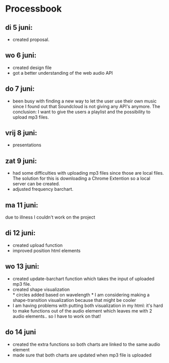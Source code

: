 # Processbook

## **di 5 juni**: 
*	created proposal.

## **wo 6 juni**: 
*	created design file
*	got a better understanding of the web audio API

## **do 7 juni**:
*	been busy with finding a new way to let the user use their own music since I found out that Soundcloud is not giving any API's anymore. The conclusion: I want to give the users a playlist and the possibility to upload mp3 files.

## **vrij 8 juni**: 
* 	presentations

## **zat 9 juni**: 
*	had some difficulties with uploading mp3 files since those are local files. The solution for this is downloading a Chrome Extention so a local server can be created.
* 	adjusted frequency barchart.

## **ma 11 juni**: 
due to illness I couldn't work on the project

## **di 12 juni**: 
*	created upload function
*	improved position html elements

## **wo 13 juni**: 
* 	created update-barchart function which takes the input of uploaded mp3 file.
*	created shape visualization 	
		*	circles added based on wavelength
		* 	I am considering making a shape-transition visualization because that might be cooler
*	I am having problems with putting both visualization in my html: it's hard to make 			functions out of the audio element which leaves me with 2 audio elements.. so I have to 	work on that!

## **do 14 juni**
*	created the extra functions so both charts are linked to the same audio element
*	made sure that both charts are updated when mp3 file is uploaded